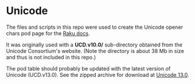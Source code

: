 # Unicode

The files and scripts in this repo were used to
create the Unicode opener chars pod page for
the [Raku docs](https://github.com/Raku/doc).

It was originally used with a **UCD.v10.0/** sub-directory obtained
from the Unicode Consortium's website.
(Note the directory is about 38 Mb in size
and thus is not included in this repo.)

The pod table should probably be updated with the
latest version of Unicode (UCD.v13.0).
See the zipped archive for download at [Unicode 13.0](https://www.unicode.org/Public/zipped/13.0.0).


